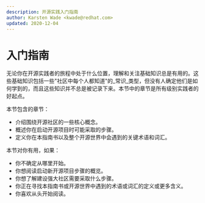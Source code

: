 ```yaml
---
description: 开源实践入门指南
author: Karsten Wade <kwade@redhat.com>
updated: 2020-12-04
---
```


# 入门指南

无论你在开源实践者的旅程中处于什么位置，理解和关注基础知识总是有用的。这些基础知识包括一些"社区中每个人都知道"的_常识_类型，但没有人确定他们是如何学到的，而且这些知识并不总是被记录下来。本节中的章节是所有级别实践者的好起点。

本节包含的章节：

* 介绍围绕开源社区的一些核心概念。
* 概述你在启动开源项目时可能采取的步骤。
* 定义你在本指南书以及整个开源世界中会遇到的关键术语和词汇。

本节对你有用，如果：

* 你不确定从哪里开始。
* 你想阅读启动新开源项目步骤的概览。
* 你想了解建设强大社区需要采取什么步骤。
* 你正在寻找本指南书或开源世界中遇到的术语或词汇的定义或更多含义。
* 你喜欢从头开始阅读。